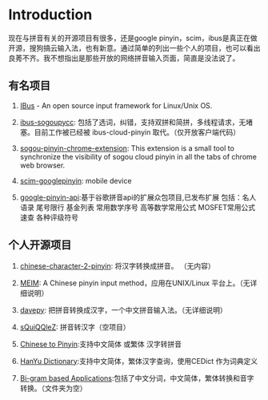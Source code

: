 # Introduction #

现在与拼音有关的开源项目有很多，还是google pinyin，scim，ibus是真正在做开源，搜狗搞云输入法，也有新意。通过简单的列出一些个人的项目，也可以看出良莠不齐。我不想指出是那些开放的网络拼音输入页面，简直是没法说了。

## 有名项目 ##

1. [IBus](http://code.google.com/p/ibus/) - An open source input framework for Linux/Unix OS.

2. [ibus-sogoupycc](http://code.google.com/p/ibus-sogoupycc/): 包括了选词，纠错，支持双拼和简拼，多线程请求，无堵塞。目前工作被已经被 ibus-cloud-pinyin 取代。（仅开放客户端代码）

3. [sogou-pinyin-chrome-extension](http://code.google.com/p/sogou-pinyin-chrome-extension/): This extension is a small tool to synchronize the visibility of sogou cloud pinyin in all the tabs of chrome web browser.

4. [scim-googlepinyin](http://code.google.com/p/scim-googlepinyin/): mobile device

5. [google-pinyin-api](http://code.google.com/p/google-pinyin-api/):基于谷歌拼音api的扩展众包项目,已发布扩展 包括：名人语录 尾号限行 基金列表 常用数学序号 高等数学常用公式 MOSFET常用公式速查 各种评级符号

## 个人开源项目 ##

1. [chinese-character-2-pinyin](http://code.google.com/p/chinese-character-2-pinyin/): 将汉字转换成拼音。 （无内容）

2. [MEIM](http://sourceforge.net/projects/meim/): A Chinese pinyin input method，应用在UNIX/Linux 平台上。（无详细说明）

3. [davepy](http://code.google.com/u/davepy/): 把拼音转换成汉字，一个中文拼音输入法。（无详细说明）

4. [sQuiQQleZ](http://sourceforge.net/projects/pinyinhelper/): 拼音转汉字（空项目）

5. [Chinese to Pinyin](http://sourceforge.net/projects/pinyin4j/):支持中文简体 或繁体 汉字转拼音

6. [HanYu Dictionary](http://sourceforge.net/projects/hanyu/):支持中文简体，繁体汉字查询，使用CEDict 作为词典定义

7. [Bi-gram based Applications](http://sourceforge.net/projects/bigram-apps):包括了中文分词，中文简体，繁体转换和音字转换。（文件夹为空）